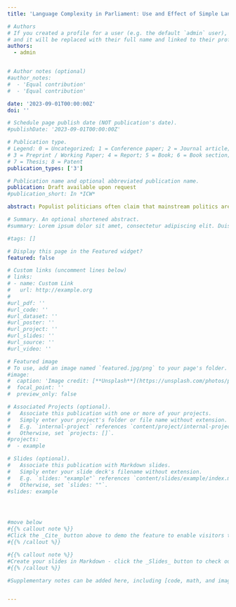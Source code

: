 ```yaml
---
title: 'Language Complexity in Parliament: Use and Effect of Simple Language Among (Non-) Populist Actors in Parliamentary Debates'

# Authors
# If you created a profile for a user (e.g. the default `admin` user), write the username (folder name) here
# and it will be replaced with their full name and linked to their profile.
authors:
  - admin


# Author notes (optional)
#author_notes:
#  - 'Equal contribution'
#  - 'Equal contribution'

date: '2023-09-01T00:00:00Z'
doi: ''

# Schedule page publish date (NOT publication's date).
#publishDate: '2023-09-01T00:00:00Z'

# Publication type.
# Legend: 0 = Uncategorized; 1 = Conference paper; 2 = Journal article;
# 3 = Preprint / Working Paper; 4 = Report; 5 = Book; 6 = Book section;
# 7 = Thesis; 8 = Patent
publication_types: ['3']

# Publication name and optional abbreviated publication name.
publication: Draft available upon request
#publication_short: In *ICW*

abstract: Populist politicians often claim that mainstream politics are too complex and far away from ‘ordinary’ citizens. Therefore, populist actors aim to be closer to the ‘ordinary’ citizens and act in their will. One strategy of populist actors is to simplify political problems. This can be achieved through oversimplification of complex problems, but also through the use of simpler language. Current studies — both qualitative and quantitative — are divided on whether populist actors actually use simpler language. Analyzing a large text corpus of German parliamentary debates from January 1991 to September 2021, this paper aims to resolve this controversy by measuring language complexity in parliamentary discourse. The paper hypothesizes that populist actors use simpler language than other actors, following their ideal of a simplified world between ‘good’ and ‘evil’. The analysis, however, positively refutes that populist actors, at least in the German case, use simpler language. Instead, right-wing populist actors seem to use the most complex language in a certain time period. Left-wing populists seem to use somewhat average language complexity compared to other parties. At the same time, the paper finds that language complexity decreased significantly in the German parliament over time. Additionally, this paper shows that language complexity is context-specific and people-dependent. As such, this paper also discusses how simple language can be used as a substantive or surrogate form of representation and how this contradicts the populist use of symbolic representation and may explain why populists abstain from using simple language in their parliamentary discourse.

# Summary. An optional shortened abstract.
#summary: Lorem ipsum dolor sit amet, consectetur adipiscing elit. Duis posuere tellus ac convallis placerat. Proin tincidunt magna sed ex sollicitudin condimentum.

#tags: []

# Display this page in the Featured widget?
featured: false

# Custom links (uncomment lines below)
# links:
# - name: Custom Link
#   url: http://example.org
#
#url_pdf: ''
#url_code: ''
#url_dataset: ''
#url_poster: ''
#url_project: ''
#url_slides: ''
#url_source: ''
#url_video: ''

# Featured image
# To use, add an image named `featured.jpg/png` to your page's folder.
#image:
#  caption: 'Image credit: [**Unsplash**](https://unsplash.com/photos/pLCdAaMFLTE)'
#  focal_point: ''
#  preview_only: false

# Associated Projects (optional).
#   Associate this publication with one or more of your projects.
#   Simply enter your project's folder or file name without extension.
#   E.g. `internal-project` references `content/project/internal-project/index.md`.
#   Otherwise, set `projects: []`.
#projects:
#  - example

# Slides (optional).
#   Associate this publication with Markdown slides.
#   Simply enter your slide deck's filename without extension.
#   E.g. `slides: "example"` references `content/slides/example/index.md`.
#   Otherwise, set `slides: ""`.
#slides: example




#move below
#{{% callout note %}}
#Click the _Cite_ button above to demo the feature to enable visitors to import publication metadata into their reference management software.
#{{% /callout %}}

#{{% callout note %}}
#Create your slides in Markdown - click the _Slides_ button to check out the example.
#{{% /callout %}}

#Supplementary notes can be added here, including [code, math, and images](https://wowchemy.com/docs/writing-markdown-latex/).


---
```


